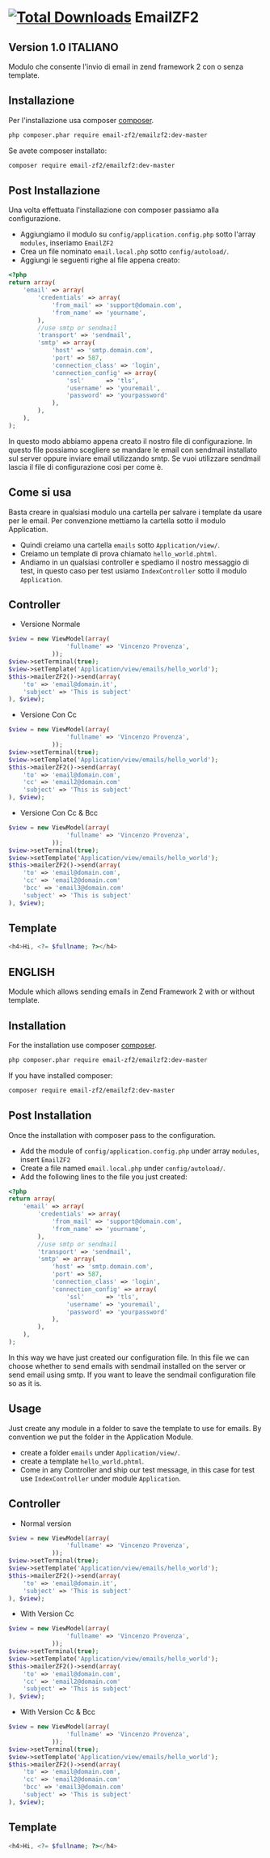 [![Total Downloads](https://poser.pugx.org/email-zf2/emailzf2/downloads.png)](https://packagist.org/packages/email-zf2/emailzf2)
EmailZF2
========
Version 1.0
ITALIANO
------------

Modulo che consente l'invio di email in zend framework 2 con o senza template.

Installazione
------------
Per l'installazione usa composer [composer](http://getcomposer.org "composer - package manager").

```sh
php composer.phar require email-zf2/emailzf2:dev-master
```
Se avete composer installato:
```sh
composer require email-zf2/emailzf2:dev-master
```

Post Installazione
------------
Una volta effettuata l'installazione con composer passiamo alla configurazione.

- Aggiungiamo il modulo su `config/application.config.php` sotto l'array `modules`, inseriamo `EmailZF2`
- Crea un file nominato `email.local.php` sotto `config/autoload/`. 
- Aggiungi le seguenti righe al file appena creato:

```php
<?php
return array(
    'email' => array(
        'credentials' => array(
            'from_mail' => 'support@domain.com',
            'from_name' => 'yourname',
        ),
        //use smtp or sendmail
        'transport' => 'sendmail',
        'smtp' => array(
            'host' => 'smtp.domain.com',
            'port' => 587,
            'connection_class' => 'login',
            'connection_config' => array(
                'ssl'      => 'tls',
                'username' => 'youremail',
                'password' => 'yourpassword'
            ),
        ),
    ),
);
```

In questo modo abbiamo appena creato il nostro file di configurazione. In questo file possiamo scegliere se mandare le email con sendmail installato sul server oppure inviare email utilizzando smtp. Se vuoi utilizzare sendmail lascia il file di configurazione cosi per come è.

Come si usa
------------
Basta creare in qualsiasi modulo una cartella per salvare i template da usare per le email. Per convenzione mettiamo la cartella sotto il modulo Application. 
- Quindi creiamo una cartella `emails` sotto `Application/view/`.
- Creiamo un template di prova chiamato `hello_world.phtml`.
- Andiamo in un qualsiasi controller e spediamo il nostro messaggio di test, in questo caso per test usiamo `IndexController` sotto il modulo `Application`. 

Controller
------------

- Versione Normale

```php
$view = new ViewModel(array(
    			'fullname' => 'Vincenzo Provenza',
            ));
$view->setTerminal(true);
$view->setTemplate('Application/view/emails/hello_world');
$this->mailerZF2()->send(array(
	'to' => 'email@domain.it',
	'subject' => 'This is subject'
), $view);
```

- Versione Con Cc

```php
$view = new ViewModel(array(
        		'fullname' => 'Vincenzo Provenza',
            ));
$view->setTerminal(true);
$view->setTemplate('Application/view/emails/hello_world');
$this->mailerZF2()->send(array(
	'to' => 'email@domain.com',
    'cc' => 'email2@domain.com'
	'subject' => 'This is subject'
), $view);
```

- Versione Con Cc & Bcc

```php
$view = new ViewModel(array(
            	'fullname' => 'Vincenzo Provenza',
            ));
$view->setTerminal(true);
$view->setTemplate('Application/view/emails/hello_world');
$this->mailerZF2()->send(array(
	'to' => 'email@domain.com',
    'cc' => 'email2@domain.com'
    'bcc' => 'email3@domain.com'
	'subject' => 'This is subject'
), $view);
```

Template
------------
```php
<h4>Hi, <?= $fullname; ?></h4>
```




ENGLISH
------------

Module which allows sending emails in Zend Framework 2 with or without template.

Installation
------------
For the installation use composer [composer](http://getcomposer.org "composer - package manager").

```sh
php composer.phar require email-zf2/emailzf2:dev-master
```
If you have installed composer:
```sh
composer require email-zf2/emailzf2:dev-master
```

Post Installation
------------
Once the installation with composer pass to the configuration.

- Add the module of `config/application.config.php` under array `modules`, insert `EmailZF2`
- Create a file named `email.local.php` under `config/autoload/`. 
- Add the following lines to the file you just created:

```php
<?php
return array(
    'email' => array(
        'credentials' => array(
            'from_mail' => 'support@domain.com',
            'from_name' => 'yourname',
        ),
        //use smtp or sendmail
        'transport' => 'sendmail',
        'smtp' => array(
            'host' => 'smtp.domain.com',
            'port' => 587,
            'connection_class' => 'login',
            'connection_config' => array(
                'ssl'      => 'tls',
                'username' => 'youremail',
                'password' => 'yourpassword'
            ),
        ),
    ),
);
```

In this way we have just created our configuration file. In this file we can choose whether to send emails with sendmail installed on the server or send email using smtp. If you want to leave the sendmail configuration file so as it is.

Usage
------------
Just create any module in a folder to save the template to use for emails. By convention we put the folder in the Application Module.
- create a folder `emails` under `Application/view/`.
- create a template `hello_world.phtml`.
- Come in any Controller and ship our test message, in this case for test use `IndexController` under module `Application`. 

Controller
------------

- Normal version

```php
$view = new ViewModel(array(
    			'fullname' => 'Vincenzo Provenza',
            ));
$view->setTerminal(true);
$view->setTemplate('Application/view/emails/hello_world');
$this->mailerZF2()->send(array(
	'to' => 'email@domain.it',
	'subject' => 'This is subject'
), $view);
```

- With Version Cc

```php
$view = new ViewModel(array(
        		'fullname' => 'Vincenzo Provenza',
            ));
$view->setTerminal(true);
$view->setTemplate('Application/view/emails/hello_world');
$this->mailerZF2()->send(array(
	'to' => 'email@domain.com',
    'cc' => 'email2@domain.com'
	'subject' => 'This is subject'
), $view);
```

- With Version Cc & Bcc

```php
$view = new ViewModel(array(
            	'fullname' => 'Vincenzo Provenza',
            ));
$view->setTerminal(true);
$view->setTemplate('Application/view/emails/hello_world');
$this->mailerZF2()->send(array(
	'to' => 'email@domain.com',
    'cc' => 'email2@domain.com'
    'bcc' => 'email3@domain.com'
	'subject' => 'This is subject'
), $view);
```

Template
------------
```php
<h4>Hi, <?= $fullname; ?></h4>
```




